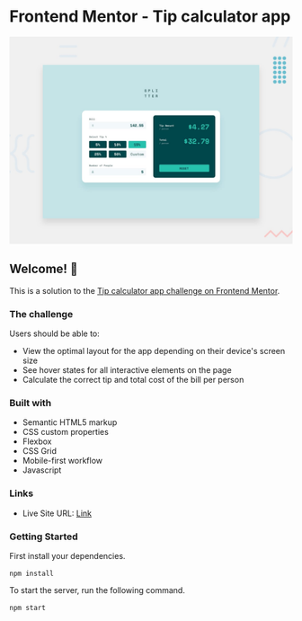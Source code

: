 # Frontend Mentor - Tip calculator app

![Design preview for the Tip calculator app coding challenge](./guides/design/desktop-preview.jpg)

## Welcome! 👋

This is a solution to the [Tip calculator app challenge on Frontend Mentor](https://www.frontendmentor.io/challenges/tip-calculator-app-ugJNGbJUX).

### The challenge

Users should be able to:

- View the optimal layout for the app depending on their device's screen size
- See hover states for all interactive elements on the page
- Calculate the correct tip and total cost of the bill per person

### Built with

- Semantic HTML5 markup
- CSS custom properties
- Flexbox
- CSS Grid
- Mobile-first workflow
- Javascript

### Links

- Live Site URL: [Link](https://hellodajana-todo-app.netlify.app/)

### Getting Started

First install your dependencies.

```
npm install
```

To start the server, run the following command.

```
npm start
```
